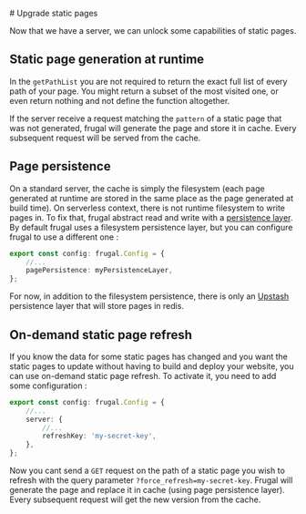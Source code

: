 # Upgrade static pages

Now that we have a server, we can unlock some capabilities of static pages.

## Static page generation at runtime

In the `getPathList` you are not required to return the exact full list of every path of your page. You might return a subset of the most visited one, or even return nothing and not define the function altogether.

If the server receive a request matching the `pattern` of a static page that was not generated, frugal will generate the page and store it in cache. Every subsequent request will be served from the cache.

## Page persistence

On a standard server, the cache is simply the filesystem (each page generated at runtime are stored in the same place as the page generated at build time). On serverless context, there is not runtime filesystem to write pages in. To fix that, frugal abstract read and write with a [persistence layer](/docs/api/04-persistence). By default frugal uses a filesystem persistence layer, but you can configure frugal to use a different one :

```ts
export const config: frugal.Config = {
    //...
    pagePersistence: myPersistenceLayer,
};
```

For now, in addition to the filesystem persistence, there is only an [Upstash](https://upstash.com/) persistence layer that will store pages in redis.

## On-demand static page refresh

If you know the data for some static pages has changed and you want the static pages to update without having to build and deploy your website, you can use on-demand static page refresh. To activate it, you need to add some configuration :

```ts
export const config: frugal.Config = {
    //...
    server: {
        //...
        refreshKey: 'my-secret-key',
    },
};
```

Now you cant send a `GET` request on the path of a static page you wish to refresh with the query parameter `?force_refresh=my-secret-key`. Frugal will generate the page and replace it in cache (using page persistence layer). Every subsequent request will get the new version from the cache.
